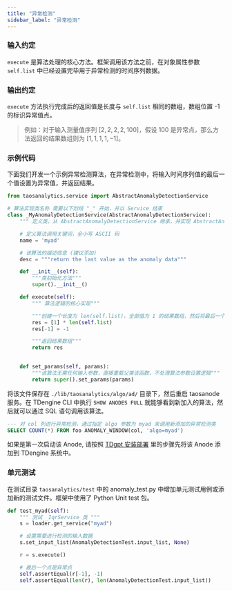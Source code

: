 ```yaml
---
title: "异常检测"
sidebar_label: "异常检测"
---
```


### 输入约定
`execute` 是算法处理的核心方法。框架调用该方法之前，在对象属性参数 `self.list` 中已经设置完毕用于异常检测的时间序列数据。

### 输出约定
`execute` 方法执行完成后的返回值是长度与 `self.list` 相同的数组，数组位置 -1 的标识异常值点。
> 例如：对于输入测量值序列 $[2, 2, 2, 2, 100]$，假设 100 是异常点，那么方法返回的结果数组则为 $[1, 1, 1, 1, -1]$。


### 示例代码
下面我们开发一个示例异常检测算法，在异常检测中，将输入时间序列值的最后一个值设置为异常值，并返回结果。

```python
from taosanalytics.service import AbstractAnomalyDetectionService

# 算法实现类名称 需要以下划线 "_" 开始，并以 Service 结束
class _MyAnomalyDetectionService(AbstractAnomalyDetectionService):
    """ 定义类，从 AbstractAnomalyDetectionService 继承，并实现 AbstractAnomalyDetectionService 类的抽象方法  """

    # 定义算法调用关键词，全小写 ASCII 码
    name = 'myad'

    # 该算法的描述信息 (建议添加)
    desc = """return the last value as the anomaly data"""

    def __init__(self):
        """类初始化方法"""
        super().__init__()

    def execute(self):
        """ 算法逻辑的核心实现"""

        """创建一个长度为 len(self.list)，全部值为 1 的结果数组，然后将最后一个值设置为 -1，表示最后一个值是异常值"""
        res = [1] * len(self.list)
        res[-1] = -1

        """返回结果数组"""
        return res

	
    def set_params(self, params):
        """该算法无需任何输入参数，直接重载父类该函数，不处理算法参数设置逻辑"""
        return super().set_params(params)
```

将该文件保存在 `./lib/taosanalytics/algo/ad/` 目录下，然后重启 taosanode 服务。在 TDengine CLI 中执行 `SHOW ANODES FULL` 就能够看到新加入的算法，然后就可以通过 SQL 语句调用该算法。

```SQL
--- 对 col 列进行异常检测，通过指定 algo 参数为 myad 来调用新添加的异常检测类
SELECT COUNT(*) FROM foo ANOMALY_WINDOW(col, 'algo=myad')
```
如果是第一次启动该 Anode, 请按照 [TDgpt 安装部署](../../../management) 里的步骤先将该 Anode 添加到 TDengine 系统中。

### 单元测试

在测试目录 `taosanalytics/test` 中的 anomaly_test.py 中增加单元测试用例或添加新的测试文件。框架中使用了 Python Unit test 包。

```python
def test_myad(self):
    """ 测试 _IqrService 类 """
    s = loader.get_service("myad")

    # 设置需要进行检测的输入数据
    s.set_input_list(AnomalyDetectionTest.input_list, None)

    r = s.execute()

    # 最后一个点是异常点
    self.assertEqual(r[-1], -1)
    self.assertEqual(len(r), len(AnomalyDetectionTest.input_list))
```
